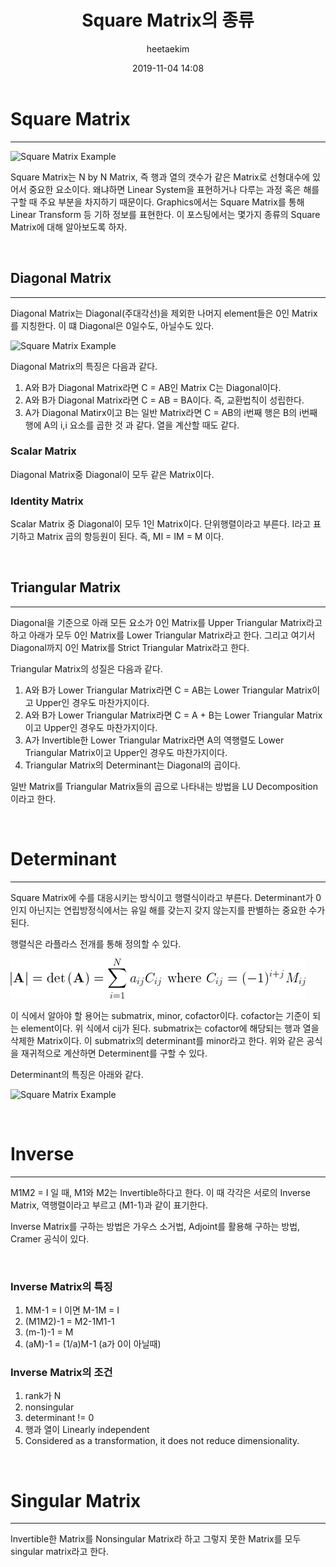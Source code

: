 ﻿---
title: "Square Matrix의 종류"
layout: post
date: 2019-11-04 14:08
image: /assets/images/markdown.jpg
headerImage: false
tag:
- Graphics
- Linear Algebra
- Square Matrix
category: blog
author: heetaekim
description: Square Matrix 종류
---
# Square Matrix
----

![Square Matrix Example](/assets/images/post/2019-11-04-Square-Matrix/SquareMatrix.jpg)

Square Matrix는 N by N Matrix, 즉 행과 열의 갯수가 같은 Matrix로 선형대수에 있어서 중요한 요소이다. 왜냐하면 Linear System을 표현하거나 다루는 과정 혹은 해를 구할 때 주요 부분을 차지하기 때문이다. Graphics에서는 Square Matrix를 통해 Linear Transform 등 기하 정보를 표현한다. 이 포스팅에서는 몇가지 종류의 Square Matrix에 대해 알아보도록 하자.

&nbsp;&nbsp;&nbsp;&nbsp;
## Diagonal Matrix
----
Diagonal Matrix는 Diagonal(주대각선)을 제외한 나머지 element들은 0인 Matrix를 지칭한다. 이 떄 Diagonal은 0일수도, 아닐수도 있다. 

![Square Matrix Example](/assets/images/post/2019-11-04-Square-Matrix/SquareMatrix.jpg)

Diagonal Matrix의 특징은 다음과 같다.
1. A와 B가 Diagonal Matrix라면 C = AB인 Matrix C는 Diagonal이다.
2. A와 B가 Diagonal Matrix라면 C = AB = BA이다. 즉, 교환법칙이 성립한다.
3. A가 Diagonal Matirx이고 B는 일반 Matrix라면 C = AB의 i번째 행은 B의 i번째 행에 A의 i,i 요소를 곱한 것 과 같다. 열을 계산할 때도 같다.

### Scalar Matrix
Diagonal Matrix중 Diagonal이 모두 같은 Matrix이다.

### Identity Matrix
Scalar Matrix 중 Diagonal이 모두 1인 Matrix이다. 단위행렬이라고 부른다. I라고 표기하고 Matrix 곱의 항등원이 된다. 즉, MI = IM = M 이다.

&nbsp;&nbsp;&nbsp;&nbsp;

## Triangular Matrix
----
Diagonal을 기준으로 아래 모든 요소가 0인 Matrix를 Upper Triangular Matrix라고 하고 아래가 모두 0인 Matrix를 Lower Triangular Matrix라고 한다. 그리고 여기서 Diagonal까지 0인 Matrix를 Strict Triangular Matrix라고 한다.

Triangular Matrix의 성질은 다음과 같다.
1. A와 B가 Lower Triangular Matrix라면 C = AB는 Lower Triangular Matrix이고 Upper인 경우도 마찬가지이다.
2. A와 B가 Lower Triangular Matrix라면 C = A + B는 Lower Triangular Matrix이고 Upper인 경우도 마찬가지이다.
3. A가 Invertible한 Lower Triangular Matrix라면 A의 역행렬도 Lower Triangular Matrix이고 Upper인 경우도 마찬가지이다.
4. Triangular Matrix의 Determinant는 Diagonal의 곱이다.

일반 Matrix를 Triangular Matrix들의 곱으로 나타내는 방법을 LU Decomposition이라고 한다.

&nbsp;&nbsp;&nbsp;&nbsp;

# Determinant
----
Square Matrix에 수를 대응시키는 방식이고 행렬식이라고 부른다. Determinant가 0인지 아닌지는 연립방정식에서는 유일 해를 갖는지 갖지 않는지를 판별하는 중요한 수가 된다.

행렬식은 라플라스 전개를 통해 정의할 수 있다.

![라플라스 전개](/assets/images/post/2019-11-04-Square-Matrix/Determinant.jpg)

이 식에서 알아야 할 용어는 submatrix, minor, cofactor이다. cofactor는 기준이 되는 element이다. 위 식에서 cij가 된다. submatrix는 cofactor에 해당되는 행과 열을 삭제한 Matrix이다. 이 submatrix의 determinant를 minor라고 한다. 위와 같은 공식을 재귀적으로 계산하면 Determinent를 구할 수 있다.

Determinant의 특징은 아래와 같다.

![Square Matrix Example](/assets/images/post/2019-11-04-Square-Matrix/SquareMatrix.jpg)

&nbsp;&nbsp;&nbsp;&nbsp;

# Inverse
----
M1M2 = I 일 때, M1와 M2는 Invertible하다고 한다. 이 때 각각은 서로의 Inverse Matrix, 역행렬이라고 부르고 (M1-1)과 같이 표기한다.

Inverse Matrix를 구하는 방법은 가우스 소거법, Adjoint를 활용해 구하는 방법, Cramer 공식이 있다.

&nbsp;&nbsp;&nbsp;&nbsp;

### Inverse Matrix의 특징
1. MM-1 = I 이면 M-1M = I
2. (M1M2)-1 = M2-1M1-1
3. (m-1)-1 = M
4. (aM)-1 = (1/a)M-1 (a가 0이 아닐때)


### Inverse Matrix의 조건
1. rank가 N
2. nonsingular
3. determinant != 0
4. 행과 열이 Linearly independent
5. Considered as a transformation, it does not reduce dimensionality.


&nbsp;&nbsp;&nbsp;&nbsp;

# Singular Matrix
----
Invertible한 Matrix를 Nonsingular Matrix라 하고 그렇지 못한 Matrix를 모두 singular matrix라고 한다.